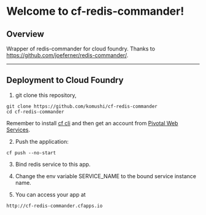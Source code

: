 Welcome to cf-redis-commander!
===================

Overview
-------------

Wrapper of redis-commander for cloud foundry.
Thanks to https://github.com/joeferner/redis-commander/.

----------
Deployment to Cloud Foundry
-------------
1) git clone this repository,
```
git clone https://github.com/komushi/cf-redis-commander
cd cf-redis-commander
```
Remember to install [cf cli](https://github.com/cloudfoundry/cli/releases) and then get an account from [Pivotal Web Services](http://run.pivotal.io/).

2) Push the application:
```
cf push --no-start
```
3) Bind redis service to this app.

4) Change the env variable SERVICE_NAME to the bound service instance name.

5) You can access your app at 
```
http://cf-redis-commander.cfapps.io
```